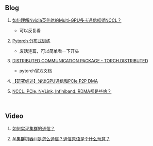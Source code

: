 


## Blog

1. [如何理解Nvidia英伟达的Multi-GPU多卡通信框架NCCL？](https://www.zhihu.com/question/63219175)
   * 可以反复看

2. [Pytorch 分布式训练](https://zhuanlan.zhihu.com/p/76638962)
   * 废话连篇，可以简单看一下开头

3. [DISTRIBUTED COMMUNICATION PACKAGE - TORCH.DISTRIBUTED](https://pytorch.org/docs/stable/distributed.html)
   * pytorch官方文档

4. [【研究综述】浅谈GPU通信和PCIe P2P DMA](https://zhuanlan.zhihu.com/p/430101220)

5. [NCCL, PCIe, NVLink, Infiniband, RDMA都是些啥？](https://www.cnblogs.com/marsggbo/p/16832833.html)

<br>

## Video

1. [如何实现集群的通信？](https://www.bilibili.com/video/BV14P4y1S7u4/?spm_id_from=333.999.0.0&vd_source=2ef7e92f2d522c31939f486aea77a19e)

2. [AI集群机器间是怎么通信？通信原语是个什么玩意？](https://www.bilibili.com/video/BV1te4y1e7vz/?spm_id_from=333.788&vd_source=2ef7e92f2d522c31939f486aea77a19e)


